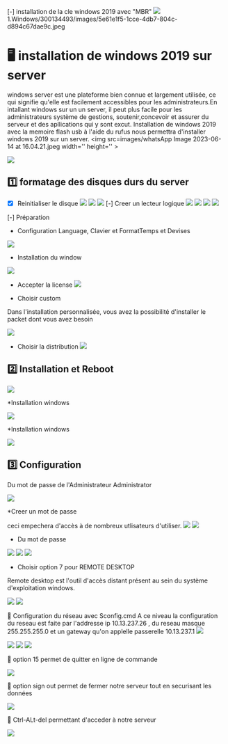 [-] installation de la cle windows 2019 avec "MBR"
</img> <img src=images/5e61e1f5-1cce-4db7-804c-d894c67dae9c.jpeg width='' height='' > </img>
1.Windows/300134493/images/5e61e1f5-1cce-4db7-804c-d894c67dae9c.jpeg
# :desktop_computer: installation de windows 2019 sur server
windows server est une plateforme bien connue et largement utilisée, ce qui signifie qu'elle est facilement accessibles pour les administrateurs.En intallant windows sur un un server, il peut plus facile pour les administrateurs système de gestions, soutenir,concevoir et assurer du serveur et des apllications qui y sont excut.
Installation de windows 2019 avec la memoire flash usb à l'aide du rufus nous permettra d'installer windows 2019 sur un server.
</img> <img src=images/whatsApp Image 2023-06-14 at 16.04.21.jpeg width='' height='' > </img>

<img src=images/c14c542c-3396-4fab-8f34-4a7b7169cead.jpeg width='' height='' > </img>

## :one: formatage des disques durs du server

- [x] Reinitialiser le disque
</img> <img src=images/IMG_1875.jpeg width='' height='' > </img>
</img> <img src=images/IMG_1844.jpeg width='' height='' > </img>
<img src=images/7aaa7646-e6fd-4fbc-9f44-2a92051947c7.jpeg width='' height='' > </img>
[-] Creer un lecteur logique
<img src=images/db08feb8-725d-43d9-95b6-97e591cd2d7d.jpeg width='' height='' > </img>
<img src=images/c5160e42-3dee-4c22-b520-c17f9146aa92.jpeg width='' height='' > </img>
<img src=images/dd03f1b9-87ca-4a45-900c-bc7f0cc81252.jpeg width='' height='' > </img>
<img src=images/dd03f1b9-87ca-4a45-900c-bc7f0cc81252.jpeg width='' height='' > </img>

[-]  Préparation
* Configuration Language, Clavier et FormatTemps et Devises
 
</img> <img src=images/IMG_1854.jpeg width='' height='' > </img>

* Installation du window

</img> <img src=images/IMG_1855.jpeg width='' height='' > </img>
* Accepter la license
</img> <img src=images/IMG_1858.jpeg width='' height='' > </img>

* Choisir custom
  
Dans l'installation personnalisée, vous avez la possibilité d'installer le packet dont vous avez besoin

</img> <img src=images/IMG_1859.jpeg width='' height='' > </img>

* Choisir la distribution
</img> <img src=images/IMG_1863.jpeg width='' height='' > </img>

## 2️⃣  Installation et Reboot

</img> <img src=images/IMG_1886.jpeg width='' height='' > </img>

*Installation windows

</img> <img src=images/IMG_1885.jpeg width='' height='' > </img>

*Installation windows

</img> <img src=images/IMG_1888.jpeg width='' height='' > </img>

## 3️⃣  Configuration

Du mot de passe de l'Administrateur Administrator

</img> <img src=images/IMG_1893.jpeg width='' height='' > </img>

*Creer un mot de passe 

ceci empechera d'accès à de nombreux utlisateurs d'utiliser.
</img> <img src=images/IMG_1894.jpeg width='' height='' > </img>
</img> <img src=images/IMG_1897.jpeg width='' height='' > </img>

* Du mot de passe 

</img> <img src=images/IMG_1899.jpeg width='' height='' > </img> 
</img> <img src=images/IMG_1900.jpeg width='' height='' > </img>
</img> <img src=images/IMG_1901.jpeg width='' height='' > </img>
* Choisir option 7 pour REMOTE DESKTOP

Remote desktop est l'outil d'accès distant présent au sein du système d'exploitation windows.

</img> <img src=images/IMG_1902.jpeg width='' height='' > </img>
</img> <img src=images/IMG_1903.jpeg width='' height='' > </img>

📌  Configuration du réseau avec Sconfig.cmd
 A ce niveau la configuration du reseau est faite par l'addresse ip 10.13.237.26 , du reseau masque 255.255.255.0 et un gateway qu'on applelle passerelle 10.13.237.1
</img> <img src=images/IMG_2067.jpeg width='' height='' > </img>

</img> <img src=images/IMG_2068.jpeg width='' height='' > </img>
</img> <img src=images/IMG_2069.jpeg width='' height='' > </img>
</img> <img src=images/IMG_2070.jpeg width='' height='' > </img>

📌 option 15 permet de quitter en ligne de commande

</img> <img src=images/IMG_2072.jpeg width='' height='' > </img>

📌 option sign out permet de fermer notre serveur tout en  securisant les données

</img> <img src=images/IMG_2073.jpeg width='' height='' > </img>

📌 Ctrl-ALt-del permettant d'acceder à notre serveur

</img> <img src=images/IMG_2074.jpeg width='' height='' > </img>








